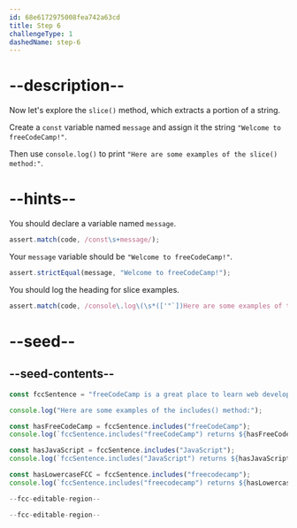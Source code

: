```yaml
---
id: 68e6172975008fea742a63cd
title: Step 6
challengeType: 1
dashedName: step-6
---
```


# --description--

Now let's explore the `slice()` method, which extracts a portion of a string.

Create a `const` variable named `message` and assign it the string `"Welcome to freeCodeCamp!"`.

Then use `console.log()` to print `"Here are some examples of the slice() method:"`.

# --hints--

You should declare a variable named `message`.

```js
assert.match(code, /const\s+message/);
```

Your `message` variable should be `"Welcome to freeCodeCamp!"`.

```js
assert.strictEqual(message, "Welcome to freeCodeCamp!");
```

You should log the heading for slice examples.

```js
assert.match(code, /console\.log\(\s*(['"`])Here are some examples of the slice\(\) method:\1\s*\)/);
```

# --seed--

## --seed-contents--

```js
const fccSentence = "freeCodeCamp is a great place to learn web development.";

console.log("Here are some examples of the includes() method:");

const hasFreeCodeCamp = fccSentence.includes("freeCodeCamp");
console.log(`fccSentence.includes("freeCodeCamp") returns ${hasFreeCodeCamp} because the word "freeCodeCamp" is in the sentence.`);

const hasJavaScript = fccSentence.includes("JavaScript");
console.log(`fccSentence.includes("JavaScript") returns ${hasJavaScript} because the word "JavaScript" is not in the sentence.`);

const hasLowercaseFCC = fccSentence.includes("freecodecamp");
console.log(`fccSentence.includes("freecodecamp") returns ${hasLowercaseFCC} because includes is case-sensitive.`);

--fcc-editable-region--

--fcc-editable-region--
```
